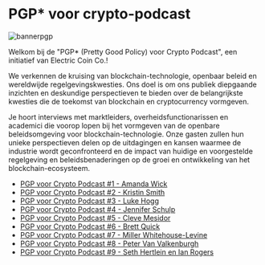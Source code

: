 
# PGP* voor crypto-podcast
![bannerpgp](https://user-images.githubusercontent.com/81990132/221758326-06cea3f5-4c9e-4466-b9ee-73854628a6aa.png)

Welkom bij de "PGP* (Pretty Good Policy) voor Crypto Podcast", een initiatief van Electric Coin Co.!

We verkennen de kruising van blockchain-technologie, openbaar beleid en wereldwijde regelgevingskwesties. Ons doel is om ons publiek diepgaande inzichten en deskundige perspectieven te bieden over de belangrijkste kwesties die de toekomst van blockchain en cryptocurrency vormgeven.

Je hoort interviews met marktleiders, overheidsfunctionarissen en academici die voorop lopen bij het vormgeven van de openbare beleidsomgeving voor blockchain-technologie. Onze gasten zullen hun unieke perspectieven delen op de uitdagingen en kansen waarmee de industrie wordt geconfronteerd en de impact van huidige en voorgestelde regelgeving en beleidsbenaderingen op de groei en ontwikkeling van het blockchain-ecosysteem.


* [PGP voor Crypto Podcast #1 - Amanda Wick](https://www.youtube.com/watch?v=m7tvz-U1kJU)
* [PGP voor Crypto Podcast #2 - Kristin Smith](https://www.youtube.com/watch?v=fpT-f82Wzc8)
* [PGP voor Crypto Podcast #3 - Luke Hogg](https://www.youtube.com/watch?v=467EFsIx4yg)
* [PGP voor Crypto Podcast #4 - Jennifer Schulp](https://www.youtube.com/watch?v=Cgnye-QYV7Q)
* [PGP voor Crypto Podcast #5 - Cleve Mesidor](https://www.youtube.com/watch?v=sS35aykvf6E)
* [PGP voor Crypto Podcast #6 - Brett Quick](https://www.youtube.com/watch?v=im0sXlnaGmU)
* [PGP voor Crypto Podcast #7 - Miller Whitehouse-Levine](https://www.youtube.com/watch?v=-utatp0lK6s)
* [PGP voor Crypto Podcast #8 - Peter Van Valkenburgh](https://www.youtube.com/watch?v=mMoAph6CBWA)
* [PGP voor Crypto Podcast #9 - Seth Hertlein en Ian Rogers](https://www.youtube.com/watch?v=1tgNKdiKUHQ)


